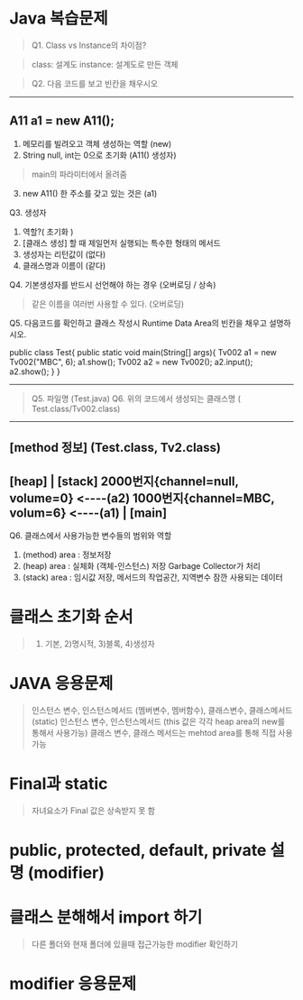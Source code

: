 # Java  복습문제

> Q1. Class vs Instance의 차이점?

> class: 설계도
> instance: 설계도로 만든 객체


> Q2. 다음 코드를 보고 빈칸을 채우시오
-----------------------------------
A11 a1 = new A11();
-----------------------------------
1. 메모리를 빌려오고 객체 생성하는 역할 (new)
2. String null, int는 0으로 초기화 (A11() 생성자)
> main의 파라미터에서 올려줌 

3. new A11() 한 주소를 갖고 있는 것은 (a1)

Q3. 생성자
1. 역할?( 초기화 )
2. [클래스 생성] 할 때 제일먼저 실행되는 특수한 형태의 메서드
3. 생성자는 리턴값이 (없다)
4. 클래스명과 이름이 (같다)

Q4. 기본생성자를 반드시 선언해야 하는 경우
(오버로딩 / 상속)
> 같은 이름을 여러번 사용할 수 있다. (오버로딩)

Q5. 다음코드를 확인하고 클래스 작성시 Runtime Data Area의 빈칸을 채우고 설명하시오.


public class Test{
    public static void main(String[] args){
        Tv002 a1 = new Tv002("MBC", 6); a1.show();
        Tv002 a2 = new Tv002();
        a2.input();
        a2.show();
    }
}

------------------------------------------------------
> Q5. 파일명 (Test.java)
> Q6. 위의 코드에서 생성되는 클래스명 ( Test.class/Tv002.class)

------------------------------------------------------
[method 정보] (Test.class, Tv2.class)
------------------------------------------------------

[heap]                              |   [stack]
2000번지{channel=null, volume=0}    <----(a2)
1000번지{channel=MBC, volum=6}      <----(a1)
                                    | [main]
--------------------------------------------------------

Q6. 클래스에서 사용가능한 변수들의 범위와 역할
1) (method) area : 정보저장
2) (heap) area : 실체화 (객체-인스턴스) 저장 Garbage Collector가 처리
3) (stack) area : 임시값 저장, 메서드의 작업공간, 지역변수 잠깐 사용되는 데이터

# 클래스 초기화 순서
> 1) 기본, 2)명시적, 3)블록, 4)생성자

# JAVA 응용문제
> 인스턴스 변수, 인스턴스메서드 (멤버변수, 멤버함수), 클래스변수, 클래스메서드(static) 
> 인스턴스 변수, 인스턴스메서드 (this 값은 각각 heap area의 new를 통해서 사용가능)
> 클래스 변수, 클래스 메서드는 mehtod area를 통해 직접 사용가능

# Final과 static
> 자녀요소가 Final 값은 상속받지 못 함

# public, protected, default, private 설명 (modifier)
# 클래스 분해해서 import 하기
> 다른 폴더와 현재 폴더에 있을때 접근가능한 modifier 확인하기 

# modifier 응용문제